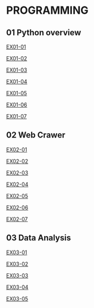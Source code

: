 # PROGRAMMING 
## 01 Python overview

[EX01-01 ](EX01_01_加法器.ipynb)

[EX01-02 ](EX01_02_BMI_計算.ipynb)

[EX01-03 ](EX01_03_Rock_Paper_Scissors.ipynb)

[EX01-04 ](EX01_04_終極密碼.ipynb)

[EX01-05 ](EX01_05_Caesar_Cipher_Encode_and_decode.ipynb)

[EX01-06 ](EX01_06_簡易購物車.ipynb)

[EX01-07 ](EX01_07_美食資訊查詢.ipynb)

## 02 Web Crawer

[EX02-01 ](EX02_01_My_Chatbot.ipynb)

[EX02-02 ](EX02_02_高雄紅橘線捷運車站位置查詢.ipynb)

[EX02-03 ](EX02_03_Yahoo_新聞儲存_Google_試算表.ipynb)

[EX02-04 ](EX02_04_Download_Pokemon_Images.ipynb)

[EX02-05 ](EX02_05_PTT_Gossiping.ipynb)

[EX02-06 ](EX02_06_開眼電影.ipynb)

[EX02-07 ](EX02_07_KKDay.ipynb)

## 03 Data Analysis

[EX03-01 ](EX03_01_公司薪資概況Ⅰ.ipynb)

[EX03-02 ](EX03_02_公司薪資概況Ⅱ.ipynb)

[EX03-03 ]()

[EX03-04 ]()

[EX03-05 ]()
